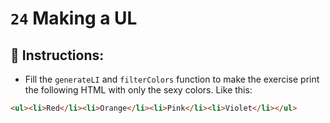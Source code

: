 # `24` Making a UL

## 📝 Instructions:

- Fill the `generateLI` and `filterColors` function to make the exercise print the following HTML with only the sexy colors. Like this:

```html
<ul><li>Red</li><li>Orange</li><li>Pink</li><li>Violet</li></ul>
```
